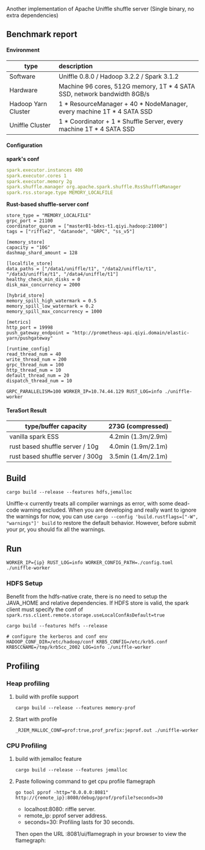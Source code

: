 Another implementation of Apache Uniffle shuffle server (Single binary, no extra dependencies)

## Benchmark report

#### Environment

| type                | description                                                             |
|---------------------|:------------------------------------------------------------------------|
| Software            | Uniffle 0.8.0 / Hadoop 3.2.2 / Spark 3.1.2                              | 
| Hardware            | Machine 96 cores, 512G memory, 1T * 4 SATA SSD, network bandwidth 8GB/s |
| Hadoop Yarn Cluster | 1 * ResourceManager + 40 * NodeManager, every machine 1T * 4 SATA SSD   |
| Uniffle Cluster     | 1 * Coordinator + 1 * Shuffle Server, every machine 1T * 4 SATA SSD     | 

#### Configuration

__spark's conf__
```yaml
spark.executor.instances 400
spark.executor.cores 1
spark.executor.memory 2g
spark.shuffle.manager org.apache.spark.shuffle.RssShuffleManager
spark.rss.storage.type MEMORY_LOCALFILE
``` 

__Rust-based shuffle-server conf__
```
store_type = "MEMORY_LOCALFILE"
grpc_port = 21100
coordinator_quorum = ["master01-bdxs-t1.qiyi.hadoop:21000"]
tags = ["riffle2", "datanode", "GRPC", "ss_v5"]

[memory_store]
capacity = "10G"
dashmap_shard_amount = 128

[localfile_store]
data_paths = ["/data1/uniffle/t1", "/data2/uniffle/t1", "/data3/uniffle/t1", "/data4/uniffle/t1"]
healthy_check_min_disks = 0
disk_max_concurrency = 2000

[hybrid_store]
memory_spill_high_watermark = 0.5
memory_spill_low_watermark = 0.2
memory_spill_max_concurrency = 1000

[metrics]
http_port = 19998
push_gateway_endpoint = "http://prometheus-api.qiyi.domain/elastic-yarn/pushgateway"

[runtime_config]
read_thread_num = 40
write_thread_num = 200
grpc_thread_num = 100
http_thread_num = 10
default_thread_num = 20
dispatch_thread_num = 10
``` 
`GRPC_PARALLELISM=100 WORKER_IP=10.74.44.129 RUST_LOG=info ./uniffle-worker`

#### TeraSort Result

| type/buffer capacity             | 273G (compressed)  |
|----------------------------------|:------------------:|
| vanilla spark ESS                | 4.2min (1.3m/2.9m) | 
| rust based shuffle server / 10g  | 4.0min (1.9m/2.1m) |
| rust based shuffle server / 300g | 3.5min (1.4m/2.1m) |


## Build

`cargo build --release --features hdfs,jemalloc`

Uniffle-x currently treats all compiler warnings as error, with some dead-code warning excluded. When you are developing
and really want to ignore the warnings for now, you can use `cargo --config 'build.rustflags=["-W", "warnings"]' build`
to restore the default behavior. However, before submit your pr, you should fix all the warnings.

## Run

`WORKER_IP={ip} RUST_LOG=info WORKER_CONFIG_PATH=./config.toml ./uniffle-worker`

### HDFS Setup 

Benefit from the hdfs-native crate, there is no need to setup the JAVA_HOME and relative dependencies.
If HDFS store is valid, the spark client must specify the conf of `spark.rss.client.remote.storage.useLocalConfAsDefault=true`

```shell
cargo build --features hdfs --release
```

```shell
# configure the kerberos and conf env
HADOOP_CONF_DIR=/etc/hadoop/conf KRB5_CONFIG=/etc/krb5.conf KRB5CCNAME=/tmp/krb5cc_2002 LOG=info ./uniffle-worker
```

## Profiling
   
### Heap profiling
1. build with profile support
    ```shell
    cargo build --release --features memory-prof
    ```
2. Start with profile
    ```shell
    _RJEM_MALLOC_CONF=prof:true,prof_prefix:jeprof.out ./uniffle-worker
    ```
   
### CPU Profiling
1. build with jemalloc feature
    ```shell
    cargo build --release --features jemalloc
    ```
2. Paste following command to get cpu profile flamegraph
    ```shell
    go tool pprof -http="0.0.0.0:8081" http://{remote_ip}:8080/debug/pprof/profile?seconds=30
    ```
   - localhost:8080: riffle server.
   - remote_ip: pprof server address.
   - seconds=30: Profiling lasts for 30 seconds.
   
   Then open the URL <your-ip>:8081/ui/flamegraph in your browser to view the flamegraph:
   